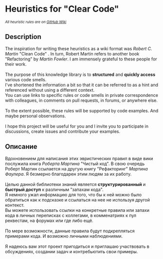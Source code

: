 # Heuristics for "Clear Code"
<sub> *All heuristic rules are on [GitHub Wiki](https://github.com/SaintZet/HeuristicsForClearCode/wiki)* </sub>

## Description

The inspiration for writing these heuristics as a wiki format was *Robert C. Martin* "Clean Code" . In turn, Robert Martin refers to another book "Refactoring" by *Martin Fowler*. I am immensely grateful to these people for their work.<br />
<br />
The purpose of this knowledge library is to **structured** and **quickly access** various code smells.<br />
I've shortened the information a bit so that it can be referred to as a hint and referenced without using a different context.<br />
You can use links to specific rules or code smells in private correspondence with colleagues, in comments on pull requests, in forums, or anywhere else.<br />
<br />
To the extent possible, these rules will be supported by code examples. And maybe personal observations.<br />
<br />
I hope this project will be useful for you and I invite you to participate in discussions, create issues and contribute your examples.

## Описание

Вдохновением для написания этих эвристических правил в виде вики послужила книга *Роберта Мартина* "Чистый код". В свою очередь Роберт Мартин ссылается на другую книгу "Рефакторинг" *Мартина Фаулера*. Я безмерно благодарен этим людям за их работу. <br />
<br />
Целью данной библиотеки знаний является **структурированный** и **быстрый доступ** к различным "запахам кода". <br />
Я немного ужал информацию для того, что бы к ней можно было обратиться как к подсказке и ссылаться на нее не используя другой контекст.<br />
Вы можете использовать ссылки  на конкретные правила или запахи кода в личных переписках с коллегами, в комменатриях к пул реквестам, на форумах или где либо ещё.<br />
<br />
По мере возможности, данные правила будут подкрепляться примерами кода. И возможно личными наблюдениями. <br />
<br />
Я надеюсь вам этот проект пригодиться и приглашаю участвовать в обсуждениях, создании задач и контребьютить свои примеры. 
